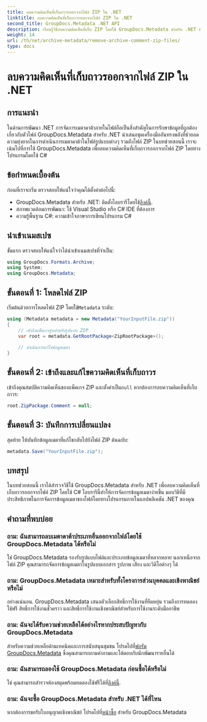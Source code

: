 ```yaml
---
title: ลบความคิดเห็นที่เก็บถาวรออกจากไฟล์ ZIP ใน .NET
linktitle: ลบความคิดเห็นที่เก็บถาวรออกจากไฟล์ ZIP ใน .NET
second_title: GroupDocs.Metadata .NET API
description: เรียนรู้วิธีลบความคิดเห็นที่เก็บ ZIP โดยใช้ GroupDocs.Metadata สำหรับ .NET พัฒนาทักษะการจัดการข้อมูลเมตาของคุณ
weight: 14
url: /th/net/archive-metadata/remove-archive-comment-zip-files/
type: docs
---
```

# ลบความคิดเห็นที่เก็บถาวรออกจากไฟล์ ZIP ใน .NET

## การแนะนำ
ในด้านการพัฒนา .NET การจัดการเมตาดาต้าภายในไฟล์ถือเป็นสิ่งสำคัญในการรักษาข้อมูลที่ถูกต้องเกี่ยวกับตัวไฟล์ GroupDocs.Metadata สำหรับ .NET นำเสนอชุดเครื่องมืออันทรงพลังที่ช่วยลดความยุ่งยากในการดำเนินการเมตาดาต้าในไฟล์รูปแบบต่างๆ รวมถึงไฟล์ ZIP ในบทช่วยสอนนี้ เราจะเน้นไปที่การใช้ GroupDocs.Metadata เพื่อลบความคิดเห็นที่เก็บถาวรออกจากไฟล์ ZIP โดยทางโปรแกรมโดยใช้ C# 
## ข้อกำหนดเบื้องต้น
ก่อนที่เราจะเริ่ม ตรวจสอบให้แน่ใจว่าคุณได้ตั้งค่าต่อไปนี้:
-  GroupDocs.Metadata สำหรับ .NET: ติดตั้งไลบรารีโดยใช้[ลิงค์นี้](https://releases.groupdocs.com/metadata/net/).
- สภาพแวดล้อมการพัฒนา: ใช้ Visual Studio หรือ C# IDE ที่ต้องการ
- ความรู้พื้นฐาน C#: ความเข้าใจภาษาการเขียนโปรแกรม C#

## นำเข้าเนมสเปซ
ขั้นแรก ตรวจสอบให้แน่ใจว่าได้นำเข้าเนมสเปซที่จำเป็น:
```csharp
using GroupDocs.Formats.Archive;
using System;
using GroupDocs.Metadata;
```

## ขั้นตอนที่ 1: โหลดไฟล์ ZIP
 เริ่มต้นด้วยการโหลดไฟล์ ZIP โดยใช้`Metadata` ระดับ:
```csharp
using (Metadata metadata = new Metadata("YourInputFile.zip"))
{
    // เข้าถึงแพ็คเกจรูทสำหรับรูปแบบ ZIP
    var root = metadata.GetRootPackage<ZipRootPackage>();
    
    // ดำเนินการแก้ไขข้อมูลเมตา
}
```
## ขั้นตอนที่ 2: เข้าถึงและแก้ไขความคิดเห็นที่เก็บถาวร
เข้าถึงคุณสมบัติความคิดเห็นของแพ็คเกจ ZIP และตั้งค่าเป็น`null` หากต้องการลบความคิดเห็นที่เก็บถาวร:
```csharp
root.ZipPackage.Comment = null;
```
## ขั้นตอนที่ 3: บันทึกการเปลี่ยนแปลง
สุดท้าย ให้บันทึกข้อมูลเมตาที่แก้ไขกลับไปยังไฟล์ ZIP ต้นฉบับ:
```csharp
metadata.Save("YourInputFile.zip");
```

## บทสรุป
ในบทช่วยสอนนี้ เราได้สำรวจวิธีใช้ GroupDocs.Metadata สำหรับ .NET เพื่อลบความคิดเห็นที่เก็บถาวรออกจากไฟล์ ZIP โดยใช้ C# ไลบรารีนี้ทำให้การจัดการข้อมูลเมตาง่ายขึ้น มอบวิธีที่มีประสิทธิภาพในการจัดการข้อมูลเมตาของไฟล์โดยทางโปรแกรมภายในแอปพลิเคชัน .NET ของคุณ

## คำถามที่พบบ่อย
### ถาม: ฉันสามารถลบเมตาดาต้าประเภทอื่นออกจากไฟล์โดยใช้ GroupDocs.Metadata ได้หรือไม่
ใช่ GroupDocs.Metadata รองรับรูปแบบไฟล์และประเภทข้อมูลเมตาที่หลากหลาย นอกเหนือจากไฟล์ ZIP คุณสามารถจัดการข้อมูลเมตาในรูปแบบเอกสาร รูปภาพ เสียง และวิดีโอต่างๆ ได้
### ถาม: GroupDocs.Metadata เหมาะสำหรับทั้งโครงการส่วนบุคคลและเชิงพาณิชย์หรือไม่
อย่างแน่นอน. GroupDocs.Metadata เสนอตัวเลือกสิทธิ์การใช้งานที่ยืดหยุ่น รวมถึงการทดลองใช้ฟรี สิทธิ์การใช้งานชั่วคราว และสิทธิ์การใช้งานเชิงพาณิชย์สำหรับการใช้งานระดับมืออาชีพ
### ถาม: ฉันจะได้รับความช่วยเหลือได้อย่างไรหากประสบปัญหากับ GroupDocs.Metadata
 สำหรับความช่วยเหลือด้านเทคนิคและการสนับสนุนชุมชน โปรดไปที่[ฟอรัม GroupDocs.Metadata](https://forum.groupdocs.com/c/metadata/14) ซึ่งคุณสามารถถามคำถามและโต้ตอบกับนักพัฒนารายอื่นได้
### ถาม: ฉันสามารถลองใช้ GroupDocs.Metadata ก่อนซื้อได้หรือไม่
 ใช่ คุณสามารถสำรวจห้องสมุดพร้อมทดลองใช้ฟรีได้ที่[ลิงค์นี้](https://releases.groupdocs.com/).
### ถาม: ฉันจะซื้อ GroupDocs.Metadata สำหรับ .NET ได้ที่ไหน
 หากต้องการขอรับใบอนุญาตเชิงพาณิชย์ โปรดไปที่[หน้าซื้อ](https://purchase.groupdocs.com/buy) สำหรับ GroupDocs.Metadata